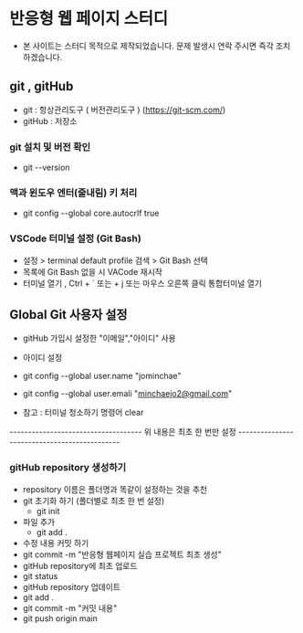 # 반응형 웹 페이지 스터디

- 본 사이트는 스터디 목적으로 제작되었습니다. 문제 발생시 연락 주시면 즉각 조치하겠습니다.

## git , gitHub

- git : 항상관리도구 ( 버전관리도구 ) (https://git-scm.com/)
- gitHub : 저장소

### git 설치 및 버전 확인

- git --version

### 맥과 윈도우 엔터(줄내림) 키 처리

- git config --global core.autocrlf true

### VSCode 터미널 설정 (Git Bash)

- 설정 > terminal default profile 검색 > Git Bash 선택
- 목록에 Git Bash 없을 시 VACode 재시작
- 터미널 열기 , Ctrl + ` 또는 + j 또는 마우스 오른쪽 클릭 통합터미널 열기

## Global Git 사용자 설정

- gitHub 가입시 설정한 "이메일","아이디" 사용
- 아이디 설정
- git config --global user.name "jominchae"
- git config --global user.emali "minchaejo2@gmail.com"

- 참고 : 터미널 청소하기 명령어 clear

------------------------------------ 위 내용은 최초 한 번만 설정 ---------------------------------------------

### gitHub repository 생성하기

- repository 이름은 폴더명과 똑같이 설정하는 것을 추천
- git 초기화 하기 (폴더별로 최초 한 번 설정)
  - git init
- 파일 추가
  - git add .
- 수정 내용 커밋 하기
- git commit -m "반응형 웹페이지 실습 프로젝트 최초 생성"
- gitHub repository에 최초 업로드
- git status
- gitHub repository 업데이트
- git add .
- git commit -m "커밋 내용"
- git push origin main
